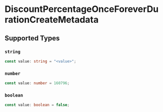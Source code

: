 # DiscountPercentageOnceForeverDurationCreateMetadata


## Supported Types

### `string`

```typescript
const value: string = "<value>";
```

### `number`

```typescript
const value: number = 160796;
```

### `boolean`

```typescript
const value: boolean = false;
```

